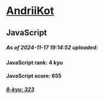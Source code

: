# [AndriiKot](https://www.codewars.com/users/AndriiKot) 
## JavaScript

##### As of 2024-11-17 19:14:52 uploaded:

#### JavaScript rank: 4 kyu

#### JavaScript score: 655

##### [8-kyu: 323](https://github.com/AndriiKot/JavaScript__CodeWars/tree/main/kyu-8)

